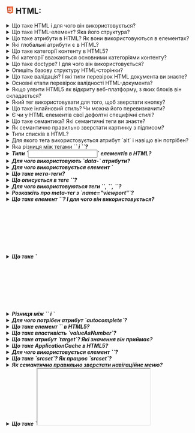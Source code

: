 <h2>
  <img src="../assets/HTML.png" width="20" height="20" />
  <span>HTML:</span>
</h2>

<details>
  <summary>Що таке HTML і для чого він використовується?</summary>
  <p>Відповідь на питання про HTML і його використання...</p>
</details>

<details>
  <summary>Що таке HTML-елемент? Яка його структура?</summary>
  <p>Відповідь на питання про HTML-елемент і його структуру...</p>
</details>

<details>
  <summary>Що таке атрибути в HTML? Як вони використовуються в елементах?</summary>
  <p>Відповідь на питання про атрибути в HTML і їх використання в елементах...</p>
</details>

<details>
  <summary>Які глобальні атрибути є в HTML?</summary>
  <p>Відповідь на питання про глобальні атрибути в HTML...</p>
</details>

<details>
  <summary>Що таке категорії контенту в HTML5?</summary>
  <p>Відповідь на питання про категорії контенту в HTML5...</p>
</details>

<details>
  <summary>Які категорії вважаються основними категоріями контенту?</summary>
  <p>Відповідь на питання про основні категорії контенту...</p>
</details>

<details>
  <summary>Що таке doctype? І для чого він використовується?</summary>
  <p>Відповідь на питання про doctype і його використання...</p>
</details>

<details>
  <summary>Опишіть базову структуру HTML-сторінки?</summary>
  <p>Відповідь на питання про базову структуру HTML-сторінки...</p>
</details>

<details>
  <summary>Що таке валідація? І які типи перевірок HTML документа ви знаєте?</summary>
  <p>Відповідь на питання про валідацію і типи перевірок HTML документа...</p>
</details>

<details>
  <summary>Основні етапи перевірок валідності HTML-документа?</summary>
  <p>Відповідь на питання про основні етапи перевірок валідності HTML-документа...</p>
</details>

<details>
  <summary>Якщо уявити HTML5 як відкриту веб-платформу, з яких блоків він складається?</summary>
  <p>Відповідь на питання про блоки HTML5 як відкритої веб-платформи...</p>
</details>

<details>
  <summary>Який тег використовувати для того, щоб зверстати кнопку?</summary>
  <p>Відповідь на питання про тег для верстки кнопки...</p>
</details>

<details>
  <summary>Що таке інлайновий стиль? Чи можна його перевизначити?</summary>
  <p>Відповідь на питання про інлайновий стиль і його перевизначення...</p>
</details>

<details>
  <summary>Є чи у HTML елементів свої дефолтні специфічні стилі?</summary>
  <p>Відповідь на питання про дефолтні специфічні стилі HTML елементів...</p>
</details>

<details>
  <summary>Що таке семантика? Які семантичні теги ви знаєте?</summary>
  <p>Відповідь на питання про семантику і семантичні теги...</p>
</details>

<details>
  <summary>Як семантично правильно зверстати картинку з підписом?</summary>
  <p>Відповідь на питання про семантичну верстку картинки з підписом...</p>
</details>

<details>
  <summary>Типи списків в HTML?</summary>
  <p>Відповідь на питання про типи списків в HTML...</p>
</details>

<details>
  <summary>Для якого тега використовується атрибут `alt` і навіщо він потрібен?</summary>
  <p>Відповідь на питання про атрибут `alt` і його використання...</p>
</details>

<details>
  <summary>Яка різниця між тегами `<strong><em>` і `<b><i>`?</summary>
  <p>Відповідь на питання про різницю між тегами `<strong><em>` і `<b><i>`...</p>
</details>

<details>
  <summary>Типи `<input>` елементів в HTML?</summary>
  <p>Відповідь на питання про типи `<input>` елементів в HTML...</p>
</details>

<details>
  <summary>Для чого використовують `data-` атрибути?</summary>
  <p>Відповідь на питання про використання `data-` атрибутів...</p>
</details>

<details>
  <summary>Для чого використовується елемент `<datalist>`?</summary>
  <p>Відповідь на питання про використання елемента `<datalist>`...</p>
</details>

<details>
  <summary>Що таке мета-теги?</summary>
  <p>Відповідь на питання про мета-теги...</p>
</details>

<details>
  <summary>Що описується в теге `<head>`?</summary>
  <p>Відповідь на питання про вміст тега `<head>`...</p>
</details>

<details>
  <summary>Для чого використовуються теги `<tr>`, `<th>`, `<td>`?</summary>
  <p>Відповідь на питання про використання тегів `<tr>`, `<th>`, `<td>`...</p>
</details>

<details>
  <summary>Розкажіть про meta-тег з `name="viewport"`?</summary>
  <p>Відповідь на питання про meta-тег з `name="viewport"`...</p>
</details>

<details>
  <summary>Що таке елемент `<canvas>`? І для чого він використовується?</summary>
  <p>Відповідь на питання про елемент `<canvas>` і його використання...</p>
</details>

<details>
  <summary>Що таке `<svg>` і `<canvas>`?</summary>
  <p>Відповідь на питання про `<svg>` і `<canvas>`...</p>
</details>

<details>
  <summary>Різниця між `<canvas>` і `<svg>`?</summary>
  <p>Відповідь на питання про різницю між `<canvas>` і `<svg>`...</p>
</details>

<details>
  <summary>Для чого потрібен атрибут `autocomplete`?</summary>
  <p>Відповідь на питання про атрибут `autocomplete`...</p>
</details>

<details>
  <summary>Що таке елемент `<output>` в HTML5?</summary>
  <p>Відповідь на питання про елемент `<output>` в HTML5...</p>
</details>

<details>
  <summary>Що таке властивість `valueAsNumber`?</summary>
  <p>Відповідь на питання про властивість `valueAsNumber`...</p>
</details>

<details>
  <summary>Що таке атрибут `target`? Які значення він приймає?</summary>
  <p>Відповідь на питання про атрибут `target` і його значення...</p>
</details>

<details>
  <summary>Що таке ApplicationCache в HTML5?</summary>
  <p>Відповідь на питання про ApplicationCache в HTML5...</p>
</details>
<details>
  <summary>Для чого використовується елемент `<picture>`?</summary>
  <p>Відповідь на питання про використання елемента `<picture>`...</p>
</details>

<details>
  <summary>Що таке `srcset`? Як працює `srcset`?</summary>
  <p>Відповідь на питання про `srcset` та його роботу...</p>
</details>

<details>
  <summary>Як семантично правильно зверстати навігаційне меню?</summary>
  <p>Відповідь на питання про семантичну верстку навігаційного меню...</p>
</details>

<details>
  <summary>Що таке `<iframe>`?</summary>
  <p>Відповідь на питання про `<iframe>`...</p>
</details>

<details>
  <summary>Для чого використовуються теги `<sub>` і `<sup>`?</summary>
  <p>Відповідь на питання про використання тегів `<sub>` і `<sup>`...</p>
</details>

<details>
  <summary>Як можна приховати елемент розмітки не використовуючи CSS і JS?</summary>
  <p>Відповідь на питання про приховування елемента розмітки без використання CSS і JS...</p>
</details>

<details>
  <summary>Різниця між `<meter>` і `<progress>`?</summary>
  <p>Відповідь на питання про різницю між `<meter>` і `<progress>`...</p>
</details>

<details>
  <summary>Як можна згрупувати опції всередині тега `<select>`?</summary>
  <p>Відповідь на питання про групування опцій всередині тега `<select>`...</p>
</details>

<details>
  <summary>Як можна змінити форму картинки або HTML елемента?</summary>
  <p>Відповідь на питання про зміну форми картинки або HTML елемента...</p>
</details>

<details>
  <summary>Чим відрізняється `<article>` від `<section>`?</summary>
  <p>Відповідь на питання про відмінність між `<article>` та `<section>`...</p>
</details>

<details>
  <summary>Розкажіть про особливості стилізації `<svg>`?</summary>
  <p>Відповідь на питання про особливості стилізації `<svg>`...</p>
</details>

<details>
  <summary>Різниця між кнопкою і посиланням в HTML?</summary>
  <p>Відповідь на питання про різницю між кнопкою і посиланням в HTML...</p>
</details>

<details>
  <summary>Для чого використовується атрибут `decoding`?</summary>
  <p>Відповідь на питання про використання атрибута `decoding`...</p>
</details>

<details>
  <summary>Для чого використовується атрибут `enterkeyhint`?</summary>
  <p>Відповідь на питання про використання атрибута `enterkeyhint`...</p>
</details>

<details>
  <summary>Для чого використовують атрибут `novalidate`?</summary>
  <p>Відповідь на питання про використання атрибута `novalidate`...</p>
</details>

<details>
  <summary>Для чого використовують атрибут `inputmode`?</summary>
  <p>Відповідь на питання про використання атрибута `inputmode`...</p>
</details>

<details>
  <summary>Для чого використовується атрибут `pattern`?</summary>
  <p>Відповідь на питання про використання атрибута `pattern`...</p>
</details>

<details>
  <summary>Що таке і навіщо потрібен атрибут `rel="nofollow"` в HTML?</summary>
  <p>Відповідь на питання про атрибут `rel="nofollow"` в HTML...</p>
</details>

<details>
  <summary>Чому варто використовувати семантичні теги в верстці?</summary>
  <p>Відповідь на питання про використання семантичних тегів в верстці...</p>
</details>

<details>
  <summary>Для чого використовується тег `<label>`?</summary>
  <p>Відповідь на питання про використання тега `<label>`...</p>
</details>

<details>
  <summary>Способи покращення продуктивності веб-сторінки при використанні HTML?</summary>
  <p>Відповідь на питання про способи покращення продуктивності веб-сторінки при використанні HTML...</p>
</details>

<details>
  <summary>Основні атрибути HTML-форм? Як вони впливають на відправку даних з веб-сторінки?</summary>
  <p>Відповідь на питання про основні атрибути HTML-форм та їх вплив на відправку даних з веб-сторінки...</p>
</details>

<details>
  <summary>Які HTML-елементи використовуються для створення і форматування таблиць? Які атрибути у них є?</summary>
  <p>Відповідь на питання про HTML-елементи для створення і форматування таблиць та їх атрибути...</p>
</details>

<details>
  <summary>Розкажіть про тег `<samp>`?</summary>
  <p>Відповідь на питання про тег `<samp>`...</p>
</details>

<details>
  <summary>Для чого використовується атрибут `capture`?</summary>
  <p>Відповідь на питання про використання атрибута `capture`...</p>
</details>
